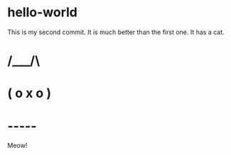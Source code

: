 # hello-world

This is my second commit. It is much better than the first one. It has a cat.

#  /\___/\
# ( o x o )
#   -----

Meow!
